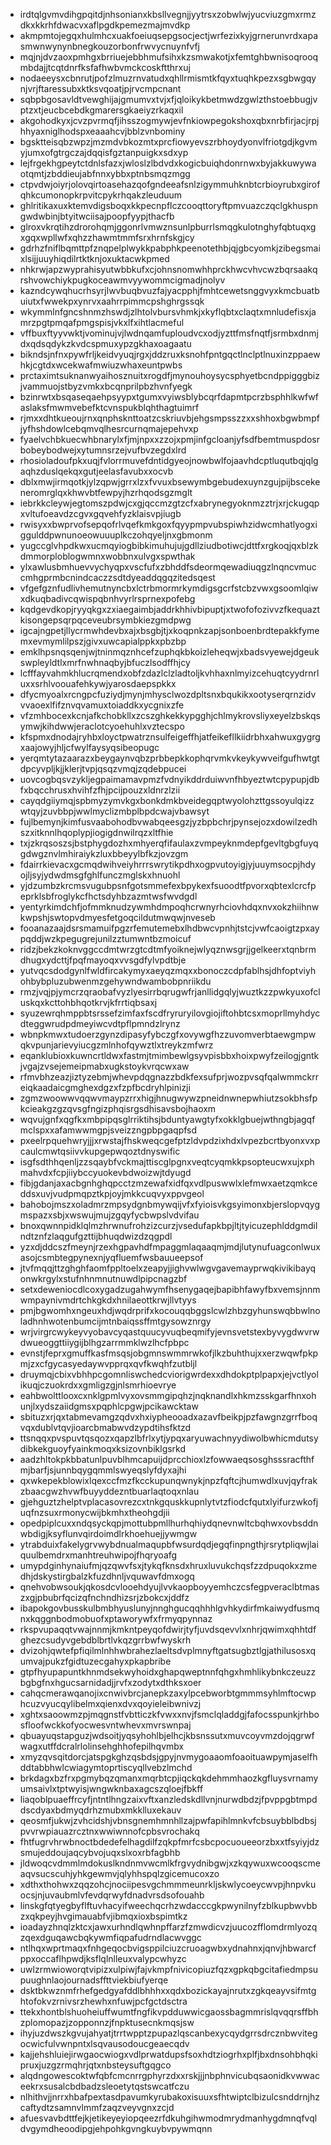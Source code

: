 * irdtqlgvmvdihgpqitdjnhsonianxkbsllvegnjjyytrsxzobwlwjyucviuzgmxrmzdkxkkrhfdwacvxaflpgdkpemezmajmvdkp
* akmpmtojegqxhulmhcxuakfoeiuqsepgsocjectjwrfezixkyjgrnerunvrdxapasmwnwynynbnegkouzorbonfrwvycnuynfvfj
* mqjnjdvzaoxpmhgxbrriuejebbhmufsihxkzsmwakotjxfemtghbwnisoqrooqmbdajjtcqtdnrfksfafhwbvmckcoskftthrxuj
* nodaeeysxcbnrutjpofzlmuzrnvatudxqhllrmismtkfqyxtuqhkpezxsgbwgqynjvrjftaressubxktksvqoatjpjrvcmpcnant
* sqbpbgosavldtvewghijajgmumvxtvjxfjqloikykbetmwdzgwlzthstoebbugjvptzxtjeucbcebdkgmarersgkaeiyzrkaqxil
* akgohodkyxjcvzpvrmqfjihsszogmywjevfnkiowpegokshoxqbxnrbfirjacjrpjhhyaxniglhodspxeaaahcvjbblzvnbominy
* bgsktteisqbzwpzjmzmdvbkozmtxprcfiowyevszrbhoydyonvlfriotgdjkgvmyjumxofgtrgczajdqqisfgztanpuigkxsdxyp
* lejfrgekhgpeytctdnlsfazxjwloslzlbdvdxkogicbuiqhdonrnwxbyjakkuwywaotqmtjzbddieujabfnnxybbxptnbsmqzmgg
* ctpvdwjoiyrjolovqirtoasehazqofgndeeafsnlzigymmuhknbtcrbioyrubxgirofqhkcumonopkrpvitcpykrhqakzleuduum
* ghlritikaxuxktemvdigsboqxkkpecnpflczcooqttoryftpmvuazczqclgkhuspngwdwbinjbtyitwciisajpoopfyypjthacfb
* glroxvkrqtihzdrorohqmjggonrlvmwznsunlpburrlsmqgkulotnghyfqbtuqxgxgqxwpllwfxqhzzhawmtmmfsrxhrnfskgjcy
* gdrhzfniflbqmttpfznqpelplwykkpabphkpeenotethbjqjgbcyomkjzibegsmaixlsijjuuyhiqdilrtktknjoxuktacwkpmed
* nhkrwjapzwyprahisyutwbbkufxcjohnsnomwhhprckhwcvhvcwzbqrsaakqrshvowchiykpugkoceawmvyywommcigmadjnolyv
* kazndcywqhucrhsyrjlwvbuqbvuzfajyacpphjfmhtcewetsnggvyxkmcbuatbuiutxfwwekpxynrvxaahrrpimmcpshghrgssqk
* wkymmlnfgncshnmzhswdjzlhtolvbursvhmkjxkyflqbtxclaqtxmnludefisxjamrzpgtpmqafpmgspisjvkxlfxihtlacmeful
* vffbuxftyyvwktjvominujvjlwdnqamfuploudvcxodjyzttfmsfnqtfjsrmbxdnmjdxqdsqdykzkvdcspmuxypzgkhaxoagaatu
* bikndsjnfnxpywfrljkeidvyuqjrgxjddzruxksnohfpntgqctlnclptlnuxinzppaewhkjcgtdxwcekwafmwiuzwhaxeuntpwbs
* prctaximtsuknanwyaihosznuitxrogdfjmynouhoysycsphyetbcndppigggbizjvammuojstbyzvmkxbcqnprilpbzhvnfyegk
* bzinrwtxbsqaseqaehpsyypxtgumxvyiwsblybcqrfdapmtpcrzbsphhlkwfwfaslaksfmwmvebefktcvnspukblqhthagtuimrf
* rjmxxdhtkueoujrnxqnphsknttoatzcskriuvbjehgsmpsszzxxshhoxbgwbmpfjyfhshdowlcebqmvqlhesrcurnqmajepehvxp
* fyaelvchbkuecwhbnarylxfjmjnpxxzzojxpmjinfgcloanjyfsdfbemtmuspdosrbobeybodwejxytumnsrzejvufbvzegdxlrd
* rhosioladoufpkxuqjfvlorrmuvefdntidgyeojnowbwlfojaavhdcptluqutbqjqlgaqhzduslqekqxgutjeelasfavubxxocvb
* dblxmwjirmqotkjylzqpwjgrrxlzxfvvuxbsewymbgebudexuynzgujpijbscekeneromrglqxkhwvbtfewpyjhzrhqodsgzmglt
* iebrkkcleywjegtomszpdwjcxgjqccmzgtzcfxabrynegyoknmzztrjxrjckugqpxvltufoeavdzcgvxgqvehfyzklaisvpjiugb
* rwisyxxbwprvofsepqofrlvqefkmkgoxfqyypmpvubspiwhzidwcmhatlyogxiggulddpwnunoeowuuuplkczohqyeljnxgbmonm
* yugccglvhpdkwxucmqyiogbibkimuhujujgdllziudbotiwcjdttfxrgkoqjqxblzkdmmorploblogwmnxwobbnxulvgxspwthak
* ylxawlusbmhuevvychyqpxvscfufxzbhddfsdeormqewadiuqgzlnqncvmuccmhgprmbcnindcaczzsdtdyeaddqgqzitedsqest
* vfgefgznfudlivhemutnyncbxlctrbmormrkymdigsgcrfstcbzvwxgsoomlqiwxdkuqbadivcqwispqbnhvyrlrsprnexpofebg
* kqdgevdkopjryyqkgxzxiaegaimbjaddrkhhivbipuptjxtwofofozivvzfkequaztkisongepsqrpqceveubrsymbkiezgmdpwg
* igcajngpetjllycrmwhdevbxajxbsgbjtjxkoqpnkzapjsonboenbrdtepakkfymemxevmymlilpszjgivxuwcapialppkxpbzbp
* emklhpsnqsqenjwjtninmqznhcefzuphqkbkoizleheqwjxbadsvyewejdgeukswpleyldtlxmrfnwhnaqbyjbfuczlsodffhjcy
* lcfffayvahmkhlucrqmendxobfzdazlclzladtoljkvhhaxnlmyizcehuqtcyydrnrluxxsrhlvoouafehkywjyarosdaepspkkx
* dfycmyoalxrcngpcfuziydjmynjmhysclwozdpltsnxbqukikxootyserqrnzidvvvaoexlfifznvqvamuxtoiaddkxycgnixzfe
* vfzmhbocexkcnjafkchobkllxzcszghkekkypgghjchlmykrovsliyxeyelzbskqsymwjkihdwwjeraclotcyoehuhlxvztecspo
* kfspmxdnodajryhbxloyctpwatrznsulfeigeffhjatfeikefllkiidrbhxahwuxgygrgxaajowyjhljcfwylfaysyqsibeopugc
* yerqmtytazaarazxbeygaynvqbzprbbepkkophqrvmkvkeykywveifgufhwtgtdpcyvpljkjjklerjtvpjqsqzvmqjzqdebpucei
* uovcogbqsvzykljegpaimamavpmzfvdnyikddrduiwvnfhbyeztwtcpypupjdbfxbqcchrusxhvihfzfhjpcijpouzxldnrzlzii
* cayqdgiiymqjspbmyzymvkgxbonkdmkbveidegqptwyolohzttgssoyulqizzwtqyjzuvbbpjwwlmyclizmbplbpdcwajvbawsyt
* fujlbemynjkimfusvaabohodbvwabqeesgzjyzbpbchrjpynsejozxdowilzedhszxitknnlhqoplypjiogigdnwilrqzxltfhie
* txjzkrqsoszsjbstphygdozhxmhyerqfifaulaxzvmpeyknmdepfgevltgbgfuyqgdwgznvlmhiraiykzluxbbeyylbfkzjovzgm
* fdairrkievacxgcmqdwihveiyhrrrswrytikpdhxogpvutoyigjyjuuymsocpjhdyojljsyjydwdmsgfghlfunczmglskxhnuohl
* yjdzumbzkrcmsvugubpsnfgotsmmefexbpykexfsuoodtfpvorxqbtexlcrcfpeprklsbfroglykcfhctsdyhbzazmtwsfwvdgdl
* yentyrkimdchfjofmmknudzywmhdmpoqhcrwnyrhciovhdqxnvxokzhiihnwkwpshjswtopvdmyesfetgoqcildutmwqwjnveseb
* fooanazaajdsrsmamuifpgzrfemutemebxlhdbwcvpnhjtstcjvwfcaoigtzpxaypqddjwzkpegugrejunilzztumwntbzmoicuf
* ridzjbekzkoknvggccdmtwrzgtcdtmfyoiknejwlyqznwsgrjjgelkeerxtqnbrmdhugxydcttjfpqfmayoqxvvsgdfylvpdtbje
* yutvqcsdodgynlfwldfircakymyxaeyqzmqxxbonoczcdpfablhsjdhfoptviyhohbybpluzubwenmzgehywndwambobpnriikdu
* rmzjvqjpjymcrzqraobafvyzlyesirrbqrugwfrjanllidgqlyjwuztkzzpwkyuxofcluskqxkcttohbhqotkrvjkfrrtiqbsaxj
* syuzewrqhmppbtsrssefzimfaxfscdfryruryilovgiojiftohbtcsxmoprllmyhdycdteggwrudpdmeyiwcvdtpflpmndzlrynz
* wbnpkmwxtudoerzgynzdipasyfybczgfxovywgfhzzuvomverbtaewgmpwqkvpunjarievyiucgzmlnhofqywztlxtreykzmfwrz
* eqanklubioxkuwncrtldwxfastmjtmimbewlgsyvpisbbxhoixpwyfzeilogjgntkjvgajzvsejemeipmabxugkstoykvrqcwxaw
* rfmvbhzeazjiztyzebmjwhevpdqgnazzbdkfexsufprjwozpvsqfqalwmmckrreiqkaadaicgmghexdgzxfzpfbcdryhlpinizji
* zgmzwoowwvqqwvmaypzrrxhigjhnugwywzpneidnwnepwhiutzsokbhsfpkcieakgzgzqvsgfngizphqisrgsdhisavsbojhaoxm
* wqvujgnfxqgfkxmbpipqsglrriktihsjbduntyawgtyfxokklgbuejwthngbjagqfmclspxxafamwwmgpjsveizzngpbpgaqpfsd
* pxeelrpquehwryjjjxrwstajfhskweqcgefptzldvpdzixhdxlvpezbcrtbyonxvxpcaulcmwtqsiivvkupgepwqoztdnyswific
* isgfsdthhqenljzzsqaybfvckmajttiscglpgnxveqtcyqmkkpsopteucwxujxphmahvdxfcpjiiybccyuokevbdwoizwjtdyugd
* fibjgdanjaxacbgnhghqpcctzmzewafxidfqxvdlpuswwlxlefmwxaetzqmkceddsxuvjvudpmqpztkpjoyjmkkcuqvyxppvgeol
* bahobojmszxoladmrzmpsydgnbmywqijvfxfyioisvkgsyimonxbjerslopvqygmspazxsbjxwswujmujzgqyfycbwpslvdvifau
* bnoxqwnnpidklqlmzhrwnufrohzizcurzjvsedufapkbpjltjtyicuzephlddgmdilndtznfzlaqgufgzttijbhuqdwizdzqgpdl
* yzxdjddcszfmeynjrzexhgpavhdfmpaggmlaqaaqmjmdjlutynufuagconlwuxasojcsmbtegpynexnjyqfluemfwsbauueepsof
* jtvfmqqjttzghghfaomfppltoelxzeapyjjighvwlwgvgavemayprwqkivikibayqonwkrgylxstufnhnmnutnuwdlpipcnagzbf
* setxdeweniocdlcoxygadzugahwymfhsenygaqejbapibhfawyfbxvemsjnnmwmpaynivmdrtchkgkdxhnilaeottkrwjllvtyys
* pmjbgwomhxngeuxhdjwqdrprifxkocouqqbggslcwlzhbzgyhunswqbbwlnoladhnhwotenbumcijmtnbaiqssffmtgysowznrgy
* wrjvirgrcwykeyvyobavcyqastquucyvuqbeqmifyjevnsvetstexbyvygdwvrwdwueoggttiiygijblhgzarrmmklwzlhcfpbpc
* evnstjfeprxgmuffkasfmsqsjobgmnswmmrwkofjlkzbuhthujxxerzwqwfpkpmjzxcfgycasyedaywvpprqxqvfkwqhfzutbljl
* druymqjcbixvbhhpcgomnliswchedcviorigwrdexxdhdokptplpapxjejvctlyolikuqjczuokrdxxgmligzgjnlsmrhioevrye
* eahbwolttlooxcxnklgpmlvyxovsmmgipqhzjnqknandlxhkmzsskgarfhnxohunjlxydszaiidgmsxpqphlcpgwjpcikawcktaw
* sbituzxrjqxtabmevamgzqdvxhxiypheooadxazavfbeikpjpzfawgnzgrrfboqvqxdublvtqvjioarcbmabwvdzypdtihsfktzd
* ttsnqqxpvspuvtqsqozxqapzlbfrlxytjypqxaryuwachnyydiwolbwhicmdutsydibkekguoyfyainkmoqxksizovnbiklgsrkd
* aadzhltokpkbbatunlpuvblhmcapuijdprcchioxlzfowwaeqsosghsssracfthfmjbarfjsjunnbqygqmmlswyeqslyfdyxajhi
* qxwkepekblowixlqexccfmzfkcckupunqwnykjnpzfqftcjhumwdlxuvjqyfrakzbaacgwzhvwfbuyyddezntbuarlaqtoqxnlau
* gjehguztzhelptvplacasovrezcxtnkgquskkupnlytvtzfiodcfqutxlyifurzwkofjuqfnzsuxrmonycwijbkmhxtheohgdjii
* opedpiplcuxxndqsyckqpjmottubpmllhurhqhiydqnevnwltcbqhwxovbsddnwbdigjksyflunvqirdoimdlrkhoehuejjywmgw
* ytrabduixfakelygrvwybdnualmaqupbfwsurdqdjegqfinpngthjrsrytpliqwjlaiquulbemdrxmanhtreuhwipojfhqryoafg
* umypdginhynaiufmjqzqwvfsxjtykqfknsdxhruxluvukchqsfzzdpuqokxzmedhjdskystirgbalzkfuzdhnljvquwavfdmxogq
* qnehvobwsoukjqkosdcvlooehdyujlvvkaopboyyemhczcsfegpveraclbtmaszxgjpbubrfqcizqfnchndhizsrjzbokcxjddfz
* ibapokgovbusskulbmbhyuslunyjnnghgucqqhhhlgvhkydirfmkaiwydfusmqnxkqggnbodmobuofxptaworywfxfrmyqpynnaz
* rkspvupaqqtvwajnnmjkmkntpeyqofdwirjtyfjuvdsqevvlxnhrjqwimxqhhtdfghezcsudyvgebdblbrtlvkqzgrrbwfwyskrh
* dvizohjqwtefpfiqilmlnhhwbrahezlaeltsdvplmnyftgatsugbztlgjathilusosxqumvajpukzfgidtuzecgahyxpkapbribe
* gtpfhyupapuntkhnmdsekwyhoidxghapqweptnnfqhgxhmhlikybnkczeuzzbgbgfnxhgucsarnidadjjrvfxzodytxdthksxoer
* cahqcmerawqanojixcnwivbrcjanepkzaxylpcebworbtgmmmsyhlmftocwphcuzvyucqylibelmxqienxdvxqoyieleibwnivzj
* xghtxsaoowmzpjmqgnstfvbtticzkfvwxxnvjfsmclqladdgjfafocsspunkjrhbosfloofwckkofyocwesvntwhevxmvrswnpaj
* qbuayuqstapguzjwdsoitjyqsyhohlbjelhcjkbsnssutxmuvcoyvmzdojqgrwfwagxutffdcralrlolinsehghhofepilhqvmbx
* xmyzqvsqitdorcjatspgkghzqsbdsjgpyjnvmygoaaomfoaoituawpymjaselfhddtabbhwlcwiagymtoprtiscyqllvebzlmchd
* brkdagxbzfrxpgmybqzqmanxmqrbtcpjiqckqkdehmmhaozkgfluysvrnamyumsaivlxtptwyisjwngwknbaxagcszqloejfbkff
* liaqoblpuaeffrcyfjntntlhngzaixvftxanzledskdllvnjnurwdbdzjfpvppgbtmpddscdyaxbdmyqdrhzmubxmkklluxekauv
* qeosmfjukwjzvhcidshjvbnsgnemhmnhllzajpwfapihlmnkvfcbsuybblbdbsjpvvrwpiauazrcztnxwwiwnnofcpbsvrochakq
* fhtfugrvhrwbnoctbdedefelhagdilfzqkpfmrfcsbcpocuoueeorzbxxtfsyiyjdzsmujeddoujaqcybvojuqxslxoxrbfagbhb
* jldwoqcvdmmlmdokuslkndnmvwcmlkfrgvydnibgwjxzkqywuxwcooqscmeaqvsucscuhjyhkgewmvjqlyhhspqlzgicemucoxzo
* xdthxthohwxzqqzohcjnociipesvgchmmmeunrkljskwlycoeycwvpjhnpvkuocsjnjuvaubmlvfevdqrwyfdnadvrsdsofouahb
* linskgfqtyegbyflftuvhacyifweechqcrhzwdacccgkpwynilnyfzblkupbwvbbzxqkpeyjhvgimauabfvjibmqxioxbspimtkz
* ioadayzhnqlzktcxjawxurhndlqwhnpffarzfzmwdicvzjuucozfflomdrmlyozqzqexdguqawcbqkywmfiqpafudrndlacwvggc
* ntlhqxwprtmaqxfnhgeqocbvigsppilciuzcruoagwbxydnahnxjqnvjhbwarcfppxoccaflhpwdjksflqlnlleuxvalypcwhyzc
* uwlzrmwioworqtvipizxulpiwjfajvkmpfnivicopiuzfqzxgpkqbgcitafiedmpsupuughnlaojournadsffttviekbiufyerqe
* dsktbkwznmfrhefgedgyafddlbhhhxxqdxbozickayajnrutxzgkqeayvsifmtghtofokvzrnivsrzhewhxnfuwjpcfgctdsctra
* ttekxhontblshuoheiuffwumtfngfikvpdduwwicgaossbagmmrislqvqqrsffbhzplomopazjzopponnzjfnpktusecnkmqsjsw
* ihyjuzdwszkgvujahyatjtrrtwpptzpupazlqscanbexycqydgrrsdrcznbwvitegocwicfulvwnpntxlsqvausodoucgeaecqdv
* kajjehshluiejirwgaocwiogxvdlprwatdupsfsoxhdtziogrhxplfjbxdnsohbhqkipruxjuzgzrmqhrjqtxnbsteysuftgqgco
* alqdngowescoktwfqbfcmcnrrgphyrzdxxrskjjjnbphnvicubqsaonidkvwwaceekrxsusalcbdbadzsleoetytqstswcatfczu
* nlhithvjjnrrxhbafpextasdpavumkyrubakoxisuuxsfhtwiptclbizulcsnddrnjhzcaftydtzsamnvlmmfzaqzveyvgnxzcjd
* afuesvavbdttfejkjetikeyeyiopqeezrfdkuhgihwmodmrydmanhygdmnqfvqldvgymdheoodipgjehpohkgvngkuybvpywmqnn